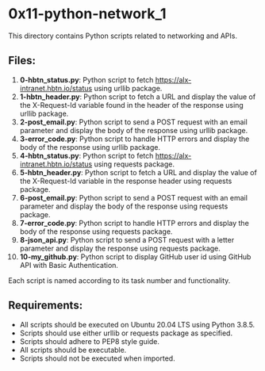 # 0x11-python-network_1

This directory contains Python scripts related to networking and APIs.

## Files:

1. **0-hbtn_status.py**: Python script to fetch https://alx-intranet.hbtn.io/status using urllib package.
2. **1-hbtn_header.py**: Python script to fetch a URL and display the value of the X-Request-Id variable found in the header of the response using urllib package.
3. **2-post_email.py**: Python script to send a POST request with an email parameter and display the body of the response using urllib package.
4. **3-error_code.py**: Python script to handle HTTP errors and display the body of the response using urllib package.
5. **4-hbtn_status.py**: Python script to fetch https://alx-intranet.hbtn.io/status using requests package.
6. **5-hbtn_header.py**: Python script to fetch a URL and display the value of the X-Request-Id variable in the response header using requests package.
7. **6-post_email.py**: Python script to send a POST request with an email parameter and display the body of the response using requests package.
8. **7-error_code.py**: Python script to handle HTTP errors and display the body of the response using requests package.
9. **8-json_api.py**: Python script to send a POST request with a letter parameter and display the response using requests package.
10. **10-my_github.py**: Python script to display GitHub user id using GitHub API with Basic Authentication.

Each script is named according to its task number and functionality.

## Requirements:

- All scripts should be executed on Ubuntu 20.04 LTS using Python 3.8.5.
- Scripts should use either urllib or requests package as specified.
- Scripts should adhere to PEP8 style guide.
- All scripts should be executable.
- Scripts should not be executed when imported.
